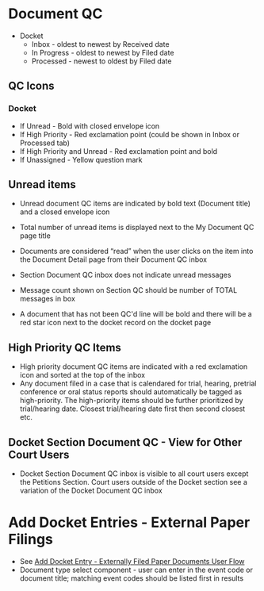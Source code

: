 # Document QC

* Docket
  * Inbox - oldest to newest by Received date
  * In Progress  - oldest to newest by Filed date
  * Processed  - newest to oldest by Filed date

## QC Icons

### Docket
* If Unread - Bold with closed envelope icon
* If High Priority - Red exclamation point (could be shown in Inbox or Processed tab)
* If High Priority and Unread - Red exclamation point and bold
* If Unassigned - Yellow question mark 

## Unread items
* Unread document QC items are indicated by bold text (Document title) and a closed envelope icon
* Total number of unread items is displayed next to the My Document QC page title
* Documents are considered “read” when the user clicks on the item into the Document Detail page from their Document QC inbox  
* Section Document QC inbox does not indicate unread messages
* Message count shown on Section QC should be number of TOTAL messages in box

* A document that has not been QC'd line will be bold and there will be a red star icon next to the docket record on the docket page

## High Priority QC Items
* High priority document QC items are indicated with a red exclamation icon and sorted at the top of the inbox
* Any document filed in a case that is calendared for trial, hearing, pretrial conference or oral status reports should automatically be tagged as high-priority. The high-priority items should be further prioritized by trial/hearing date. Closest trial/hearing date first then second closest etc.


## Docket Section Document QC - View for Other Court Users  
* Docket Section Document QC inbox is visible to all court users except the Petitions Section. Court users outside of the Docket section see a variation of the Docket Document QC inbox

# Add Docket Entries - External Paper Filings
* See [Add Docket Entry - Externally Filed Paper Documents User Flow ](https://www.lucidchart.com/invitations/accept/274f4958-92c5-4d5f-9e20-b75ef92ba74a)
* Document type select component - user can enter in the event code or document title; matching event codes should be listed first in results
